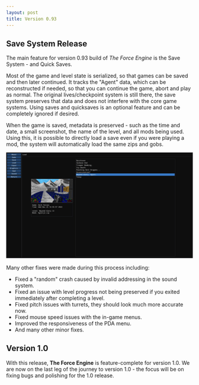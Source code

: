 ```yaml
---
layout: post
title: Version 0.93
---
```

## Save System Release

The main feature for version 0.93 build of *The Force Engine* is the Save System - and Quick Saves.

Most of the game and level state is serialized, so that games can be saved and then later continued. It tracks the "Agent" data, which can be reconstructed if needed, so that you can continue the game, abort and play as normal. The original lives/checkpoint system is still there, the save system preserves that data and does not interfere with the core game systems. Using saves and quicksaves is an optional feature and can be completely ignored if desired.

When the game is saved, metadata is preserved - such as the time and date, a small screenshot, the name of the level, and all mods being used. Using this, it is possible to directly load a save even if you were playing a mod, the system will automatically load the same zips and gobs.

<a href="https://github.com/TheForceEngine/TheForceEngine.github.io/blob/master/screenshots/SaveLoadUI.jpg?raw=true" class="inline"><img src="https://github.com/TheForceEngine/TheForceEngine.github.io/blob/master/screenshots/SaveLoadUI.jpg?raw=true" alt="Comparison" class="inline"/></a>

Many other fixes were made during this process including:
* Fixed a "random" crash caused by invalid addressing in the sound system.
* Fixed an issue with level progress not being preserved if you exited immediately after completing a level.
* Fixed pitch issues with turrets, they should look much more accurate now.
* Fixed mouse speed issues with the in-game menus.
* Improved the responsiveness of the PDA menu.
* And many other minor fixes.

## Version 1.0
With this release, **The Force Engine** is feature-complete for version 1.0. We are now on the last leg of the journey to version 1.0 - the focus will be on fixing bugs and polishing for the 1.0 release.
